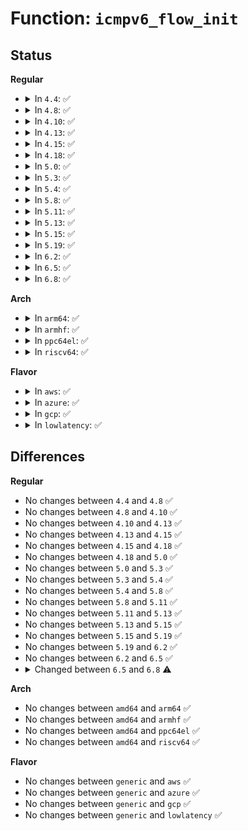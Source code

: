 # Function: <code>icmpv6_flow_init</code>

## Status
<b>Regular</b>
<ul>
<li>
<details>
<summary>In <code>4.4</code>: ✅</summary>

```c
void icmpv6_flow_init(struct sock *sk, struct flowi6 *fl6, u8 type, const struct in6_addr *saddr, const struct in6_addr *daddr, int oif);
```

**Collision:** Unique Global

**Inline:** No

**Transformation:** False

**Instances:**

```
In net/ipv6/icmp.c (ffffffff817e8a50)
Location: net/ipv6/icmp.c:821
Inline: False
Direct callers:
  - net/ipv6/ndisc.c:ndisc_send_skb
  - net/ipv6/ndisc.c:ndisc_send_redirect
  - net/ipv6/mcast.c:mld_sendpack
  - net/ipv6/mcast.c:igmp6_send
```
**Symbols:**

```
ffffffff817e8a50-ffffffff817e8abf: icmpv6_flow_init (STB_GLOBAL)
```
</details>
</li>
<li>
<details>
<summary>In <code>4.8</code>: ✅</summary>

```c
void icmpv6_flow_init(struct sock *sk, struct flowi6 *fl6, u8 type, const struct in6_addr *saddr, const struct in6_addr *daddr, int oif);
```

**Collision:** Unique Global

**Inline:** No

**Transformation:** False

**Instances:**

```
In net/ipv6/icmp.c (ffffffff81857290)
Location: net/ipv6/icmp.c:896
Inline: False
Direct callers:
  - net/ipv6/ndisc.c:ndisc_send_redirect
  - net/ipv6/ndisc.c:ndisc_send_skb
  - net/ipv6/mcast.c:igmp6_send
  - net/ipv6/mcast.c:mld_sendpack
```
**Symbols:**

```
ffffffff81857290-ffffffff818572ff: icmpv6_flow_init (STB_GLOBAL)
```
</details>
</li>
<li>
<details>
<summary>In <code>4.10</code>: ✅</summary>

```c
void icmpv6_flow_init(struct sock *sk, struct flowi6 *fl6, u8 type, const struct in6_addr *saddr, const struct in6_addr *daddr, int oif);
```

**Collision:** Unique Global

**Inline:** No

**Transformation:** False

**Instances:**

```
In net/ipv6/icmp.c (ffffffff81889090)
Location: net/ipv6/icmp.c:901
Inline: False
Direct callers:
  - net/ipv6/ndisc.c:ndisc_send_redirect
  - net/ipv6/ndisc.c:ndisc_send_skb
  - net/ipv6/mcast.c:igmp6_send
  - net/ipv6/mcast.c:mld_sendpack
```
**Symbols:**

```
ffffffff81889090-ffffffff818890ff: icmpv6_flow_init (STB_GLOBAL)
```
</details>
</li>
<li>
<details>
<summary>In <code>4.13</code>: ✅</summary>

```c
void icmpv6_flow_init(struct sock *sk, struct flowi6 *fl6, u8 type, const struct in6_addr *saddr, const struct in6_addr *daddr, int oif);
```

**Collision:** Unique Global

**Inline:** No

**Transformation:** False

**Instances:**

```
In net/ipv6/icmp.c (ffffffff818af710)
Location: net/ipv6/icmp.c:927
Inline: False
Direct callers:
  - net/ipv6/ndisc.c:ndisc_send_redirect
  - net/ipv6/ndisc.c:ndisc_send_skb
  - net/ipv6/mcast.c:igmp6_send
  - net/ipv6/mcast.c:mld_sendpack
```
**Symbols:**

```
ffffffff818af710-ffffffff818af783: icmpv6_flow_init (STB_GLOBAL)
```
</details>
</li>
<li>
<details>
<summary>In <code>4.15</code>: ✅</summary>

```c
void icmpv6_flow_init(struct sock *sk, struct flowi6 *fl6, u8 type, const struct in6_addr *saddr, const struct in6_addr *daddr, int oif);
```

**Collision:** Unique Global

**Inline:** No

**Transformation:** False

**Instances:**

```
In net/ipv6/icmp.c (ffffffff81932430)
Location: net/ipv6/icmp.c:936
Inline: False
Direct callers:
  - net/ipv6/ndisc.c:ndisc_send_redirect
  - net/ipv6/ndisc.c:ndisc_send_skb
  - net/ipv6/mcast.c:igmp6_send
  - net/ipv6/mcast.c:mld_sendpack
```
**Symbols:**

```
ffffffff81932430-ffffffff819324a3: icmpv6_flow_init (STB_GLOBAL)
```
</details>
</li>
<li>
<details>
<summary>In <code>4.18</code>: ✅</summary>

```c
void icmpv6_flow_init(struct sock *sk, struct flowi6 *fl6, u8 type, const struct in6_addr *saddr, const struct in6_addr *daddr, int oif);
```

**Collision:** Unique Global

**Inline:** No

**Transformation:** False

**Instances:**

```
In net/ipv6/icmp.c (ffffffff8198aef0)
Location: net/ipv6/icmp.c:938
Inline: False
Direct callers:
  - net/ipv6/ndisc.c:ndisc_send_redirect
  - net/ipv6/ndisc.c:ndisc_send_skb
  - net/ipv6/mcast.c:igmp6_send
  - net/ipv6/mcast.c:mld_sendpack
```
**Symbols:**

```
ffffffff8198aef0-ffffffff8198af5f: icmpv6_flow_init (STB_GLOBAL)
```
</details>
</li>
<li>
<details>
<summary>In <code>5.0</code>: ✅</summary>

```c
void icmpv6_flow_init(struct sock *sk, struct flowi6 *fl6, u8 type, const struct in6_addr *saddr, const struct in6_addr *daddr, int oif);
```

**Collision:** Unique Global

**Inline:** No

**Transformation:** False

**Instances:**

```
In net/ipv6/icmp.c (ffffffff819c1810)
Location: net/ipv6/icmp.c:940
Inline: False
Direct callers:
  - net/ipv6/ndisc.c:ndisc_send_redirect
  - net/ipv6/ndisc.c:ndisc_send_skb
  - net/ipv6/mcast.c:igmp6_send
  - net/ipv6/mcast.c:mld_sendpack
```
**Symbols:**

```
ffffffff819c1810-ffffffff819c187f: icmpv6_flow_init (STB_GLOBAL)
```
</details>
</li>
<li>
<details>
<summary>In <code>5.3</code>: ✅</summary>

```c
void icmpv6_flow_init(struct sock *sk, struct flowi6 *fl6, u8 type, const struct in6_addr *saddr, const struct in6_addr *daddr, int oif);
```

**Collision:** Unique Global

**Inline:** No

**Transformation:** False

**Instances:**

```
In net/ipv6/icmp.c (ffffffff81a30620)
Location: net/ipv6/icmp.c:957
Inline: False
Direct callers:
  - net/ipv6/ndisc.c:ndisc_send_redirect
  - net/ipv6/ndisc.c:ndisc_send_skb
  - net/ipv6/mcast.c:igmp6_send
  - net/ipv6/mcast.c:mld_sendpack
```
**Symbols:**

```
ffffffff81a30620-ffffffff81a3068f: icmpv6_flow_init (STB_GLOBAL)
```
</details>
</li>
<li>
<details>
<summary>In <code>5.4</code>: ✅</summary>

```c
void icmpv6_flow_init(struct sock *sk, struct flowi6 *fl6, u8 type, const struct in6_addr *saddr, const struct in6_addr *daddr, int oif);
```

**Collision:** Unique Global

**Inline:** No

**Transformation:** False

**Instances:**

```
In net/ipv6/icmp.c (ffffffff81a67170)
Location: net/ipv6/icmp.c:957
Inline: False
Direct callers:
  - net/ipv6/ndisc.c:ndisc_send_redirect
  - net/ipv6/ndisc.c:ndisc_send_skb
  - net/ipv6/mcast.c:igmp6_send
  - net/ipv6/mcast.c:mld_sendpack
```
**Symbols:**

```
ffffffff81a67170-ffffffff81a671df: icmpv6_flow_init (STB_GLOBAL)
```
</details>
</li>
<li>
<details>
<summary>In <code>5.8</code>: ✅</summary>

```c
void icmpv6_flow_init(struct sock *sk, struct flowi6 *fl6, u8 type, const struct in6_addr *saddr, const struct in6_addr *daddr, int oif);
```

**Collision:** Unique Global

**Inline:** No

**Transformation:** False

**Instances:**

```
In net/ipv6/icmp.c (ffffffff81b5fba0)
Location: net/ipv6/icmp.c:988
Inline: False
Direct callers:
  - net/ipv6/ndisc.c:ndisc_send_redirect
  - net/ipv6/ndisc.c:ndisc_send_skb
  - net/ipv6/mcast.c:igmp6_send
  - net/ipv6/mcast.c:mld_sendpack
```
**Symbols:**

```
ffffffff81b5fba0-ffffffff81b5fc0e: icmpv6_flow_init (STB_GLOBAL)
```
</details>
</li>
<li>
<details>
<summary>In <code>5.11</code>: ✅</summary>

```c
void icmpv6_flow_init(struct sock *sk, struct flowi6 *fl6, u8 type, const struct in6_addr *saddr, const struct in6_addr *daddr, int oif);
```

**Collision:** Unique Global

**Inline:** No

**Transformation:** False

**Instances:**

```
In net/ipv6/icmp.c (ffffffff81b6e340)
Location: net/ipv6/icmp.c:998
Inline: False
Direct callers:
  - net/ipv6/ndisc.c:ndisc_send_redirect
  - net/ipv6/ndisc.c:ndisc_send_skb
  - net/ipv6/mcast.c:igmp6_send
  - net/ipv6/mcast.c:mld_sendpack
```
**Symbols:**

```
ffffffff81b6e340-ffffffff81b6e3ae: icmpv6_flow_init (STB_GLOBAL)
```
</details>
</li>
<li>
<details>
<summary>In <code>5.13</code>: ✅</summary>

```c
void icmpv6_flow_init(struct sock *sk, struct flowi6 *fl6, u8 type, const struct in6_addr *saddr, const struct in6_addr *daddr, int oif);
```

**Collision:** Unique Global

**Inline:** No

**Transformation:** False

**Instances:**

```
In net/ipv6/icmp.c (ffffffff81b5c720)
Location: net/ipv6/icmp.c:1002
Inline: False
Direct callers:
  - net/ipv6/ndisc.c:ndisc_send_redirect
  - net/ipv6/ndisc.c:ndisc_send_skb
  - net/ipv6/mcast.c:igmp6_send
  - net/ipv6/mcast.c:mld_sendpack
```
**Symbols:**

```
ffffffff81b5c720-ffffffff81b5c78e: icmpv6_flow_init (STB_GLOBAL)
```
</details>
</li>
<li>
<details>
<summary>In <code>5.15</code>: ✅</summary>

```c
void icmpv6_flow_init(struct sock *sk, struct flowi6 *fl6, u8 type, const struct in6_addr *saddr, const struct in6_addr *daddr, int oif);
```

**Collision:** Unique Global

**Inline:** No

**Transformation:** False

**Instances:**

```
In net/ipv6/icmp.c (ffffffff81c23f70)
Location: net/ipv6/icmp.c:1021
Inline: False
Direct callers:
  - net/ipv6/ndisc.c:ndisc_send_redirect
  - net/ipv6/ndisc.c:ndisc_send_skb
  - net/ipv6/mcast.c:igmp6_send
  - net/ipv6/mcast.c:mld_sendpack
```
**Symbols:**

```
ffffffff81c23f70-ffffffff81c23fde: icmpv6_flow_init (STB_GLOBAL)
```
</details>
</li>
<li>
<details>
<summary>In <code>5.19</code>: ✅</summary>

```c
void icmpv6_flow_init(struct sock *sk, struct flowi6 *fl6, u8 type, const struct in6_addr *saddr, const struct in6_addr *daddr, int oif);
```

**Collision:** Unique Global

**Inline:** No

**Transformation:** False

**Instances:**

```
In net/ipv6/icmp.c (ffffffff81dc0e00)
Location: net/ipv6/icmp.c:1020
Inline: False
Direct callers:
  - net/ipv6/ndisc.c:ndisc_send_redirect
  - net/ipv6/ndisc.c:ndisc_send_skb
  - net/ipv6/mcast.c:igmp6_send
  - net/ipv6/mcast.c:mld_sendpack
```
**Symbols:**

```
ffffffff81dc0e00-ffffffff81dc0e88: icmpv6_flow_init (STB_GLOBAL)
```
</details>
</li>
<li>
<details>
<summary>In <code>6.2</code>: ✅</summary>

```c
void icmpv6_flow_init(struct sock *sk, struct flowi6 *fl6, u8 type, const struct in6_addr *saddr, const struct in6_addr *daddr, int oif);
```

**Collision:** Unique Global

**Inline:** No

**Transformation:** False

**Instances:**

```
In net/ipv6/icmp.c (ffffffff81f91500)
Location: net/ipv6/icmp.c:1020
Inline: False
Direct callers:
  - net/ipv6/ndisc.c:ndisc_send_redirect
  - net/ipv6/ndisc.c:ndisc_send_skb
  - net/ipv6/mcast.c:igmp6_send
  - net/ipv6/mcast.c:mld_sendpack
```
**Symbols:**

```
ffffffff81f91500-ffffffff81f91588: icmpv6_flow_init (STB_GLOBAL)
```
</details>
</li>
<li>
<details>
<summary>In <code>6.5</code>: ✅</summary>

```c
void icmpv6_flow_init(struct sock *sk, struct flowi6 *fl6, u8 type, const struct in6_addr *saddr, const struct in6_addr *daddr, int oif);
```

**Collision:** Unique Global

**Inline:** No

**Transformation:** False

**Instances:**

```
In net/ipv6/icmp.c (ffffffff81ff1e10)
Location: net/ipv6/icmp.c:1037
Inline: False
Direct callers:
  - net/ipv6/ndisc.c:ndisc_send_redirect
  - net/ipv6/ndisc.c:ndisc_send_skb
  - net/ipv6/mcast.c:igmp6_send
  - net/ipv6/mcast.c:mld_sendpack
```
**Symbols:**

```
ffffffff81ff1e10-ffffffff81ff1e98: icmpv6_flow_init (STB_GLOBAL)
```
</details>
</li>
<li>
<details>
<summary>In <code>6.8</code>: ✅</summary>

```c
void icmpv6_flow_init(const struct sock *sk, struct flowi6 *fl6, u8 type, const struct in6_addr *saddr, const struct in6_addr *daddr, int oif);
```

**Collision:** Unique Global

**Inline:** No

**Transformation:** False

**Instances:**

```
In net/ipv6/icmp.c (ffffffff820bfa10)
Location: net/ipv6/icmp.c:1037
Inline: False
Direct callers:
  - net/ipv6/ndisc.c:ndisc_send_redirect
  - net/ipv6/ndisc.c:ndisc_send_skb
  - net/ipv6/mcast.c:igmp6_send
  - net/ipv6/mcast.c:mld_sendpack
```
**Symbols:**

```
ffffffff820bfa10-ffffffff820bfa98: icmpv6_flow_init (STB_GLOBAL)
```
</details>
</li>
</ul>
<b>Arch</b>
<ul>
<li>
<details>
<summary>In <code>arm64</code>: ✅</summary>

```c
void icmpv6_flow_init(struct sock *sk, struct flowi6 *fl6, u8 type, const struct in6_addr *saddr, const struct in6_addr *daddr, int oif);
```

**Collision:** Unique Global

**Inline:** No

**Transformation:** False

**Instances:**

```
In net/ipv6/icmp.c (ffff800010d2d0a8)
Location: net/ipv6/icmp.c:957
Inline: False
Direct callers:
  - net/ipv6/ndisc.c:ndisc_send_redirect
  - net/ipv6/ndisc.c:ndisc_send_skb
  - net/ipv6/mcast.c:igmp6_send
  - net/ipv6/mcast.c:mld_sendpack
```
**Symbols:**

```
ffff800010d2d0a8-ffff800010d2d138: icmpv6_flow_init (STB_GLOBAL)
```
</details>
</li>
<li>
<details>
<summary>In <code>armhf</code>: ✅</summary>

```c
void icmpv6_flow_init(struct sock *sk, struct flowi6 *fl6, u8 type, const struct in6_addr *saddr, const struct in6_addr *daddr, int oif);
```

**Collision:** Unique Global

**Inline:** No

**Transformation:** False

**Instances:**

```
In net/ipv6/icmp.c (c0e30fb4)
Location: net/ipv6/icmp.c:957
Inline: False
Direct callers:
  - net/ipv6/ndisc.c:ndisc_send_redirect
  - net/ipv6/ndisc.c:ndisc_send_skb
  - net/ipv6/mcast.c:igmp6_send
  - net/ipv6/mcast.c:mld_sendpack
```
**Symbols:**

```
c0e30fb4-c0e3102c: icmpv6_flow_init (STB_GLOBAL)
```
</details>
</li>
<li>
<details>
<summary>In <code>ppc64el</code>: ✅</summary>

```c
void icmpv6_flow_init(struct sock *sk, struct flowi6 *fl6, u8 type, const struct in6_addr *saddr, const struct in6_addr *daddr, int oif);
```

**Collision:** Unique Global

**Inline:** No

**Transformation:** False

**Instances:**

```
In net/ipv6/icmp.c (c000000000e5ed50)
Location: net/ipv6/icmp.c:957
Inline: False
Direct callers:
  - net/ipv6/ndisc.c:ndisc_send_redirect
  - net/ipv6/ndisc.c:ndisc_send_skb
  - net/ipv6/mcast.c:igmp6_send
  - net/ipv6/mcast.c:mld_sendpack
```
**Symbols:**

```
c000000000e5ed50-c000000000e5ee1c: icmpv6_flow_init (STB_GLOBAL)
```
</details>
</li>
<li>
<details>
<summary>In <code>riscv64</code>: ✅</summary>

```c
void icmpv6_flow_init(struct sock *sk, struct flowi6 *fl6, u8 type, const struct in6_addr *saddr, const struct in6_addr *daddr, int oif);
```

**Collision:** Unique Global

**Inline:** No

**Transformation:** False

**Instances:**

```
In net/ipv6/icmp.c (ffffffe00086d256)
Location: net/ipv6/icmp.c:957
Inline: False
Direct callers:
  - net/ipv6/ndisc.c:ndisc_send_redirect
  - net/ipv6/ndisc.c:ndisc_send_skb
  - net/ipv6/mcast.c:igmp6_send
  - net/ipv6/mcast.c:mld_sendpack
```
**Symbols:**

```
ffffffe00086d256-ffffffe00086d2f4: icmpv6_flow_init (STB_GLOBAL)
```
</details>
</li>
</ul>
<b>Flavor</b>
<ul>
<li>
<details>
<summary>In <code>aws</code>: ✅</summary>

```c
void icmpv6_flow_init(struct sock *sk, struct flowi6 *fl6, u8 type, const struct in6_addr *saddr, const struct in6_addr *daddr, int oif);
```

**Collision:** Unique Global

**Inline:** No

**Transformation:** False

**Instances:**

```
In net/ipv6/icmp.c (ffffffff81a06800)
Location: net/ipv6/icmp.c:957
Inline: False
Direct callers:
  - net/ipv6/ndisc.c:ndisc_send_redirect
  - net/ipv6/ndisc.c:ndisc_send_skb
  - net/ipv6/mcast.c:igmp6_send
  - net/ipv6/mcast.c:mld_sendpack
```
**Symbols:**

```
ffffffff81a06800-ffffffff81a0686f: icmpv6_flow_init (STB_GLOBAL)
```
</details>
</li>
<li>
<details>
<summary>In <code>azure</code>: ✅</summary>

```c
void icmpv6_flow_init(struct sock *sk, struct flowi6 *fl6, u8 type, const struct in6_addr *saddr, const struct in6_addr *daddr, int oif);
```

**Collision:** Unique Global

**Inline:** No

**Transformation:** False

**Instances:**

```
In net/ipv6/icmp.c (ffffffff819c35c0)
Location: net/ipv6/icmp.c:957
Inline: False
Direct callers:
  - net/ipv6/ndisc.c:ndisc_send_redirect
  - net/ipv6/ndisc.c:ndisc_send_skb
  - net/ipv6/mcast.c:igmp6_send
  - net/ipv6/mcast.c:mld_sendpack
```
**Symbols:**

```
ffffffff819c35c0-ffffffff819c362f: icmpv6_flow_init (STB_GLOBAL)
```
</details>
</li>
<li>
<details>
<summary>In <code>gcp</code>: ✅</summary>

```c
void icmpv6_flow_init(struct sock *sk, struct flowi6 *fl6, u8 type, const struct in6_addr *saddr, const struct in6_addr *daddr, int oif);
```

**Collision:** Unique Global

**Inline:** No

**Transformation:** False

**Instances:**

```
In net/ipv6/icmp.c (ffffffff81a71280)
Location: net/ipv6/icmp.c:957
Inline: False
Direct callers:
  - net/ipv6/ndisc.c:ndisc_send_redirect
  - net/ipv6/ndisc.c:ndisc_send_skb
  - net/ipv6/mcast.c:igmp6_send
  - net/ipv6/mcast.c:mld_sendpack
```
**Symbols:**

```
ffffffff81a71280-ffffffff81a712ef: icmpv6_flow_init (STB_GLOBAL)
```
</details>
</li>
<li>
<details>
<summary>In <code>lowlatency</code>: ✅</summary>

```c
void icmpv6_flow_init(struct sock *sk, struct flowi6 *fl6, u8 type, const struct in6_addr *saddr, const struct in6_addr *daddr, int oif);
```

**Collision:** Unique Global

**Inline:** No

**Transformation:** False

**Instances:**

```
In net/ipv6/icmp.c (ffffffff81a7d890)
Location: net/ipv6/icmp.c:957
Inline: False
Direct callers:
  - net/ipv6/ndisc.c:ndisc_send_redirect
  - net/ipv6/ndisc.c:ndisc_send_skb
  - net/ipv6/mcast.c:igmp6_send
  - net/ipv6/mcast.c:mld_sendpack
```
**Symbols:**

```
ffffffff81a7d890-ffffffff81a7d8ff: icmpv6_flow_init (STB_GLOBAL)
```
</details>
</li>
</ul>

## Differences
<b>Regular</b>
<ul>
<li>
No changes between <code>4.4</code> and <code>4.8</code> ✅
</li>
<li>
No changes between <code>4.8</code> and <code>4.10</code> ✅
</li>
<li>
No changes between <code>4.10</code> and <code>4.13</code> ✅
</li>
<li>
No changes between <code>4.13</code> and <code>4.15</code> ✅
</li>
<li>
No changes between <code>4.15</code> and <code>4.18</code> ✅
</li>
<li>
No changes between <code>4.18</code> and <code>5.0</code> ✅
</li>
<li>
No changes between <code>5.0</code> and <code>5.3</code> ✅
</li>
<li>
No changes between <code>5.3</code> and <code>5.4</code> ✅
</li>
<li>
No changes between <code>5.4</code> and <code>5.8</code> ✅
</li>
<li>
No changes between <code>5.8</code> and <code>5.11</code> ✅
</li>
<li>
No changes between <code>5.11</code> and <code>5.13</code> ✅
</li>
<li>
No changes between <code>5.13</code> and <code>5.15</code> ✅
</li>
<li>
No changes between <code>5.15</code> and <code>5.19</code> ✅
</li>
<li>
No changes between <code>5.19</code> and <code>6.2</code> ✅
</li>
<li>
No changes between <code>6.2</code> and <code>6.5</code> ✅
</li>
<li>
<details>
<summary>Changed between <code>6.5</code> and <code>6.8</code> ⚠️</summary>
<ul>
<li>
<b>Param type changed. </b>
<code>struct sock *sk</code> ➡️ <code>const struct sock *sk</code>
</li>
</ul>
</details>
</li>
</ul>
<b>Arch</b>
<ul>
<li>
No changes between <code>amd64</code> and <code>arm64</code> ✅
</li>
<li>
No changes between <code>amd64</code> and <code>armhf</code> ✅
</li>
<li>
No changes between <code>amd64</code> and <code>ppc64el</code> ✅
</li>
<li>
No changes between <code>amd64</code> and <code>riscv64</code> ✅
</li>
</ul>
<b>Flavor</b>
<ul>
<li>
No changes between <code>generic</code> and <code>aws</code> ✅
</li>
<li>
No changes between <code>generic</code> and <code>azure</code> ✅
</li>
<li>
No changes between <code>generic</code> and <code>gcp</code> ✅
</li>
<li>
No changes between <code>generic</code> and <code>lowlatency</code> ✅
</li>
</ul>
